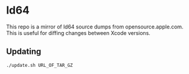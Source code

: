 # ld64

This repo is a mirror of ld64 source dumps from opensource.apple.com.
This is useful for diffing changes between Xcode versions.

## Updating

```sh
./update.sh URL_OF_TAR_GZ
```
